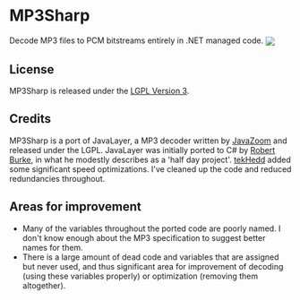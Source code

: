 # MP3Sharp
Decode MP3 files to PCM bitstreams entirely in .NET managed code.
<img align="center" src ="https://raw.githubusercontent.com/ZaneDubya/MP3Sharp/master/Images/MP3SharpHeader.png" />

## License
MP3Sharp is released under the [LGPL Version 3](https://github.com/ZaneDubya/MP3Sharp/blob/master/license.txt).

## Credits
MP3Sharp is a port of JavaLayer, a MP3 decoder written by [JavaZoom](http://www.javazoom.net) and released under the LGPL. JavaLayer was initially ported to C# by [Robert Burke](http://www.robburke.net/), in what he modestly describes as a 'half day project'. [tekHedd](http://www.byteheaven.com/) added some significant speed optimizations. I've cleaned up the code and reduced redundancies throughout.

## Areas for improvement
* Many of the variables throughout the ported code are poorly named. I don't know enough about the MP3 specification to suggest better names for them. 
* There is a large amount of dead code and variables that are assigned but never used, and thus significant area for improvement of decoding (using these variables properly) or optimization (removing them altogether).
